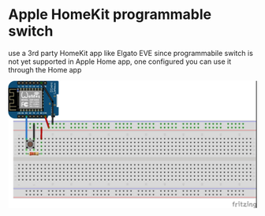 # Apple HomeKit programmable switch
use a 3rd party HomeKit app like Elgato EVE since programmabile switch is not yet supported in Apple Home app, one configured you can use it through the Home app

![scheme](https://github.com/Supersimo88/Arduino-ESP8266-HomeKit/blob/master/ESP8266_homkit_switch/ESP8266_homkit_switch.ino/Resources/Switch.jpg)
